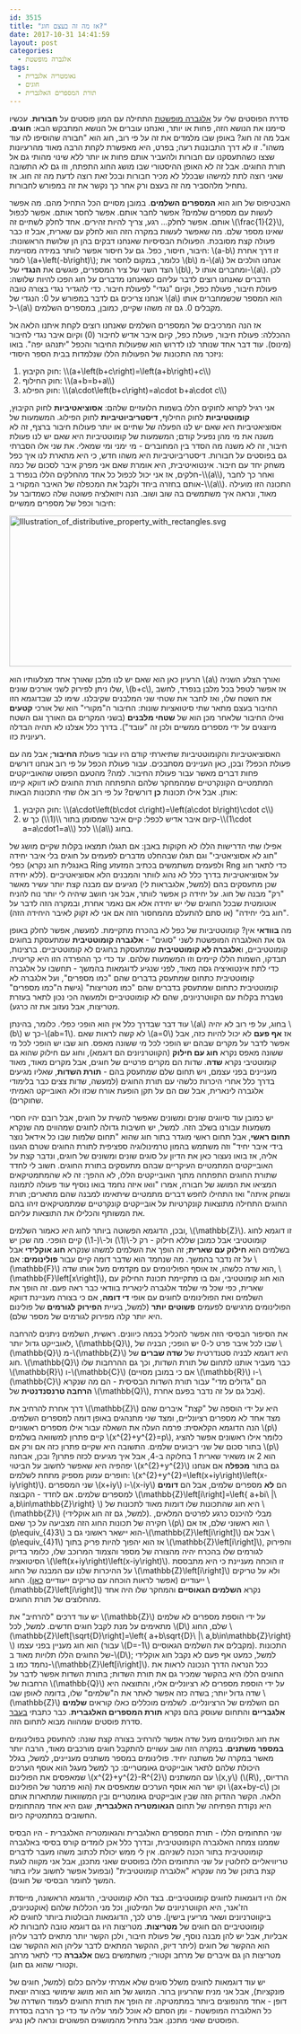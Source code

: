 ```yaml
---
id: 3515
title: "אז מה זה בעצם חוג?"
date: 2017-10-31 14:41:59
layout: post
categories: 
  - אלגברה מופשטת
tags: 
  - גאומטריה אלגברית
  - חוגים
  - תורת המספרים האלגברית
---
```

סדרת הפוסטים שלי על <a href="http://www.gadial.net/2017/01/31/abstract_algebra_intro/">אלגברה מופשטת</a> התחילה עם המון פוסטים על <strong>חבורות</strong>. עכשיו סיימנו את הנושא הזה, פחות או יותר, ואנחנו עוברים אל הנושא המתבקש הבא: <strong>חוגים</strong>. אבל מה זה חוג? באופן שבו מלמדים את זה על פי רוב, חוג הוא "חבורה שהוסיפו לה עוד משהו". זו לא דרך התבוננות רעה; בפרט, היא מאפשרת לקחת הרבה מאוד מהרעיונות שצצו כשהתעסקנו עם חבורות ולהעביר אותם פחות או יותר ללא שינוי מהותי גם אל תורת החוגים. אבל זה לא האופן ההיסטורי שבו מושג החוג התפתח, וזו גם לא התשובה שאני רוצה לתת למישהו שבכלל לא מכיר חבורות ובכל זאת רוצה לדעת מה זה חוג. אז נתחיל מלהסביר מה זה בעצם ורק אחר כך נקשר את זה במפורש לחבורות.

האבטיפוס של חוג הוא <strong>המספרים השלמים</strong>. במובן מסויים הכל התחיל מהם. מה אפשר לעשות עם מספרים שלמים? אפשר לחבר אותם. אפשר לחסר אותם. אפשר לכפול אותם. אפשר לחלק... רגע, צריך להיות זהירים. אחד לחלק לשתיים זה \\(\frac{1}{2}\\), שאינו מספר שלם. מה שאפשר לעשות במקרה הזה הוא לחלק עם שארית, אבל זו כבר פעולה קצת מסובכת. הפעולות הבסיסיות שאנחנו דבקים בהן הן שלושת הראשונות: חיבור, חיסור, כפל. גם על חיסור אפשר לוותר במידה מסויימת: \\(a-b\\) זו דרך אחרת לומר \\(a+\left(-b\right)\\); כלומר, במקום לחסר את \\(b\\) מ-\\(a\\) אנחנו הולכים אל הצד השני של ציר המספרים, פוגשים את <strong>הנגדי</strong> של \\(b\\), ומחברים אותו ל-\\(a\\). לכן הדברים שאנחנו רוצים לדבר עליהם כשאנחנו מדברים על חוג הפכו להיות שלושה: פעולת חיבור, פעולת כפל, וקיום "נגדי" לפעולת חיבור. כדי להגדיר נגדי בצורה טובה אנחנו צריכים גם לדבר במפורש על 0: הנגדי של \\(a\\) הוא המספר שכשמחברים אותו ל-\\(a\\) מקבלים 0. גם זה משהו שקיים, כמובן, במספרים השלמים.

אז הנה המרכיבים של המספרים השלמים שאנחנו רוצים לקחת איתנו הלאה אל ההכללה: פעולת חיבור, פעולת כפל, קיום איבר אדיש לחיבור (0) וקיום איבר נגדי לחיבור (מינוס). עוד דבר אחד שנותר לנו לדרוש הוא שפעולות החיבור והכפל "יתנהגו יפה". בואו ניזכר מה התכונות של הפעולות הללו שנלמדות בבית הספר היסודי:
<ol>
	<li>חוק הקיבוץ: \\(a+\left(b+c\right)=\left(a+b\right)+c\\)</li>
	<li>חוק החילוף: \\(a+b=b+a\\)</li>
	<li>חוק הפילוג: \\(a\cdot\left(b+c\right)=a\cdot b+a\cdot c\\)</li>
</ol>
אני רגיל לקרוא לחוקים הללו בשמות הלועזיים שלהם: <strong>אסוציאטיביות</strong> לחוק הקיבוץ, <strong>קומוטטיביות</strong> לחוק החילוף, <strong>דיסטריביוטיביות</strong> לחוק הפילוג. המשמעות של אסוציאטיביות היא שאם יש לנו הפעלה של שתיים או יותר פעולות חיבור ברצף, זה לא משנה את מי מהן נפעיל קודם; המשמעות של קומוטטיביות היא שאם יש לנו פעולת חיבור, זה לא משנה מה הסדר בין המחוברים - מי ימני ומי שמאלי. את שני אלו הסברתי גם בפוסטים על חבורות. דיסטריביוטיביות היא משהו חדש, כי היא מתארת לנו איך כפל משחק יחד עם חיבור. אינטואיטיבית, היא אומרת שאם אני מפרק איבר לסכום של כמה חלקים, אז אני יכול לכפול כל אחד מהחלקים הללו בנפרד ב-\\(a\\), ואחר כך לחבר אותם בחזרה ביחד ולקבל את המכפלה של האיבר המקורי ב-\\(a\\). התכונה הזו מועילה מאוד, ונראה איך משתמשים בה שוב ושוב. הנה ויזואלציה פשוטה שלה כשמדובר על חיבור וכפל של מספרים ממשיים:

<a href="http://www.gadial.net/wp-content/uploads/2017/10/Illustration_of_distributive_property_with_rectangles.svg_.png" rel="attachment wp-att-3517"><img class="aligncenter size-full wp-image-3517" src="http://www.gadial.net/wp-content/uploads/2017/10/Illustration_of_distributive_property_with_rectangles.svg_.png" alt="Illustration_of_distributive_property_with_rectangles.svg" width="978" height="269" /></a>

הרעיון כאן הוא שאם יש לנו מלבן שאורך אחד מצלעותיו הוא \\(a\\) ואורך הצלע השניה שלו ניתן לפירוק לשני אורכים שונים, \\(b+c\\), אז אפשר לטפל בכל מלבן בנפרד, לחשב את השטח שלו, ואז לחבר את שטחי שני המלבנים שקיבלנו. שימו לב שבדוגמא הזו החיבור בעצם מתאר שתי סיטואציות שונות: החיבור ה"מקורי" הוא של אורכי <strong>קטעים</strong> ואילו החיבור שלאחר מכן הוא של <strong>שטחי מלבנים</strong> (בשני המקרים גם האורך וגם השטח מיוצגים על ידי מספרים ממשיים ולכן זה "עובד"). בדרך כלל אצלנו לא תהיה הבדלה רעיונית כזו.

האסוציאטיביות והקומוטטיביות שתיארתי קודם היו עבור פעולת <strong>החיבור</strong>; אבל מה עם פעולת הכפל? ובכן, כאן העניינים מסתבכים. עבור פעולת הכפל על פי רוב אנחנו דורשים פחות דברים מאשר עבור פעולת החיבור. למה? מהטעם הפשוט שהאובייקטים המתמטיים הקונקרטיים שמהמחקר שלהם התפתחה תורת החוגים לאו דווקא קיימו אותן. אבל אילו תכונות <strong>כן</strong> דורשים? על פי רוב אלו שתי התכונות הבאות:
<ol>
	<li>חוק הקיבוץ: \\(a\cdot\left(b\cdot c\right)=\left(a\cdot b\right)\cdot c\\)</li>
	<li>קיום איבר אדיש לכפל: קיים איבר שמסומן בתור \\(1\\) כך ש-\\(1\cdot a=a\cdot1=a\\) לכל \\(a\\) בחוג.</li>
</ol>
אפילו שתי הדרישות הללו לא חקוקות באבן: אם תגגלו תמצאו בקלות שקיים מושג של "חוג לא אסוציאטיבי" וגם תגלו שבהחלט מדברים לפעמים על חוגים בלי איבר יחידה כפלי (באנגלית חוג נקרא Ring ולפעמים משתמשים בכתיב המזעזע Rng כדי לתאר חוג ללא יחידה). על אסוציאטיביות בדרך כלל לא נהוג לוותר והמבנים הלא אסוציאטיביים שכן מתעסקים בהם (למשל, אלגבראות לי) מגיעים עם מבנה קצת יותר עשיר מאשר "רק" מבנה של חוג. על יחידה כן אפשר לוותר, אבל אני חושב שיהיה לי יותר נוח להניח אוטומטית שבכל החוגים שלי יש יחידה אלא אם נאמר אחרת, ובמקרה הזה לדבר על "חוג בלי יחידה" (או סתם להתעלם מהמחסור הזה אם אני לא זקוק לאיבר היחידה הזה).

מה <strong>בוודאי</strong> אין? קומוטטיביות של כפל לא בהכרח מתקיימת. למעשה, אפשר לחלק באופן גס את האלגברה המופשטת לשני "סוגים" - <strong>אלגברה קומוטטיבית</strong> שמתעסקת בחוגים קומוטטיביים, ו<strong>אלגברה לא קומוטטיבית</strong> שמתעסקת בחוגים לא קומוטטיביים. ברצינות, תבדקו, השמות הללו קיימים וזו המשמעות שלהם. עד כדי כך ההפרדה הזו היא קריטית. כדי לתת אינטואיציה גסה מאוד, לפני שנגיע לדוגמאות בהמשך - תחשבו על אלגברה קומוטטיבית כתחום שמתעסק בדברים שהם "כמו מספרים", ועל אלגברה לא קומוטטיבית כתחום שמתעסק בדברים שהם "כמו מטריצות" (גישת ה"כמו מספרים" נשברת בקלות עם הקווטרניונים, שהם לא קומוטטיביים ולמעשה הכי נכון לתאר בעזרת מטריצות, אבל נעזוב את זה כרגע).

עוד דבר שבדרך כלל אין הוא הופכי כפלי. כלומר, בהינתן \\(a\\) בחוג, על פי רוב לא יהיה \\(b\\) כך ש-\\(ab=1\\). לא קשה לראות שאם \\(a=0\\) אז <strong>אף פעם</strong> לא יכול להיות כזה, אבל אפשר לדבר על מקרים שבהם יש הופכי לכל מי ששונה מאפס. חוג שבו יש הופכי לכל מי ששונה מאפס נקרא <strong>חוג עם חילוק</strong> (הקווטרניונים הם דוגמא), וחוג עם חילוק שהוא גם קומוטטיבי נקרא <strong>שדה</strong>. שדות הם מקרים פרטיים של חוגים, אבל מקרים מאוד, מאוד מעניינים בפני עצמם, ויש תחום שלם שמתעסק בהם - <strong>תורת השדות</strong>, שאליו מגיעים בדרך כלל אחרי היכרות כלשהי עם תורת החוגים (למעשה, שדות צצים כבר בלימודי אלגברה לינארית, אבל שם הם על תקן הופעת אורח שכזו ולא האובייקט האמיתי שחוקרים).

יש כמובן עוד סיווגים שונים ומשונים שאפשר להשית על חוגים, אבל רובם יהיו חסרי משמעות עבורנו בשלב הזה. למשל, יש חשיבות גדולה לחוגים שמהווים מה שנקרא <strong>תחום ראשי</strong>, אבל תחום ראשי מוגדר בתור חוג שהוא "תחום שלמות שבו כל אידאל נוצר בידי איבר יחיד" וזה משתמש בהמון טרמינולוגיה ספציפית לתורת החוגים שטרם הגענו אליה, אז בואו נעצור כאן את הדיון על סוגים שונים ומשונים של חוגים, ונדבר קצת על האובייקטים המתמטיים העיקריים שבהם מתעסקים בתורת החוגים. חשוב לי לחדד שתורת החוגים התפתחה מתוך האובייקטים הללו, לא ההפך: זה לא שהמתמטיקאים המציאו את המושג של חבורה, אמרו "וואו איזה נחמד בואו נוסיף עוד פעולה לתמונה ונשחק איתה" ואז התחילו לחפש דברים מתמטיים שיתאימו למבנה שהם מתארים; תורת החוגים התחילה מתוצאות קונקרטיות על אובייקטים קונקרטיים שמתמטיקאים זיהו בהם את המשותף והכלילו את התוצאות עליהם.

ובכן, הדוגמא הפשוטה ביותר לחוג היא כאמור השלמים, \\(\mathbb{Z}\\). זו דוגמא לחוג קומוטטיבי אבל כמובן שללא חילוק - רק ל-\\(1\\) ול-\\(-1\\) קיים הופכי. מה שכן יש בשלמים הוא <strong>חילוק עם שארית</strong>; זה הופך את השלמים למשהו שנקרא <strong>חוג אוקלידי</strong> אבל על זה נדבר בהמשך. מה שנחמד הוא שדבר דומה קיים עבור <strong>פולינומים</strong>: אם \\(\mathbb{F}\\) הוא שדה כלשהו, אז אוסף הפולינומים עם מקדמים מעל אותו שדה, \\(\mathbb{F}\left[x\right]\\), הוא חוג קומוטטיבי, וגם בו מתקיימת תכונת החילוק עם שארית, כפי שכל מי שלמד אלגברה לינארית בוודאי כבר ראה פעם. זה הופך את השלמים ואת הפולינומים לחוגים עם אופי <strong>די דומה</strong>, אם כי בצורה מעניינת דווקא הפולינומים מרגישים לפעמים <strong>פשוטים יותר</strong> (למשל, בעיית <strong>הפירוק לגורמים</strong> של פולינום היא יותר קלה מפירוק לגורמים של מספר שלם).

את הסיפור הבסיסי הזה אפשר להכליל בכמה כיוונים. ראשית, השלמים ניתנים להרחבה לאובייקט גדול יותר, \\(\mathbb{Q}\\), שבו לכל איבר פרט ל-0 יש הופכי; הבניה של \\(\mathbb{Q}\\) מ-\\(\mathbb{Z}\\) היא דוגמא לבניה סטנדרטית של <strong>שדה שברים</strong> של חוג. \\(\mathbb{Q}\\) כבר מעביר אותנו לתחום של תורת השדות, וכך גם ההרחבות שלו \\(\mathbb{R}\\) ו-\\(\mathbb{C}\\) (אם כי במובן מסויים \\(\mathbb{R}\\) ו-\\(\mathbb{C}\\) הם "גדולים מדי" עבור תורת השדות הבסיסית - הם מה שנקרא <strong>הרחבה טרנסנדנטית</strong> של \\(\mathbb{Q}\\), אבל גם על זה נדבר בפעם אחרת).

דרך אחרת להרחיב את \\(\mathbb{Z}\\) היא על ידי הוספה של "קצת" איברים שהם מצד אחד לא מספרים רציונליים, ומצד שני מתנהגים באופן דומה למספרים השלמים. הנה הדוגמא הקלאסית: פרמה העלה את השאלה עבור אילו מספרים ראשוניים \\(p\\) קיים פתרון למשוואה בשלמים \\(x^{2}+y^{2}=p\\), כלומר אילו ראשונים אפשר להציג בתור סכום של שני ריבועים שלמים. התשובה היא שקיים פתרון כזה אם ורק אם \\(p\\) הוא 2 או משאיר שארית 1 בחלוקה ב-4, אבל איך מגיעים לכזה פתרון? ובכן, אבחנה יפהפיה היא שאפשר לחשוב על הביטוי \\(x^{2}+y^{2}\\) גם בתור <strong>מכפלה</strong> אם אנחנו חופרים עמוק מספיק מתחת לשלמים: \\(x^{2}+y^{2}=\left(x+iy\right)\left(x-iy\right)\\). שני המספרים \\(x+iy\\) ו-\\(x-iy\\) הם <strong>לא</strong> מספרים שלמים, אבל הם <strong>דומים</strong> למספרים שלמים. אם לחדד - הקבוצה \\(\mathbb{Z}\left[i\right]=\left\{ a+bi\ |\ a,b\in\mathbb{Z}\right\} \\) היא חוג שהתכונות שלו דומות מאוד לתכונות של \\(\mathbb{Z}\\) (למשל, גם זה חוג אוקלידי). מבלי להיכנס כרגע לפרטים המלאים, חקירה של תכונות החוג הזה מצביעה על כך שאם \\(p\\) הוא ראשוני שלם, אז אם \\(p\equiv_{4}3\\) הוא יישאר ראשוני גם ב-\\(\mathbb{Z}\left[i\right]\\) אבל אם \\(p\equiv_{4}1\\) אז הוא יהפוך להיות פריק בתוך \\(\mathbb{Z}\left[i\right]\\), והפירוק לגורמים שלו בהכרח יהיה מהצורה של מספר והצמוד המרוכב שלו, כלומר בדיוק הסיטואציה \\(\left(x+iy\right)\left(x-iy\right)\\). זו הוכחה מעניינת כי היא מתבססת על ההיכרות שלנו עם המבנה של החוג \\(\mathbb{Z}\left[i\right]\\) ולא על טריקים ייעודיים (אפשר לראות הוכחה עם טריקים ייעודיים <a href="http://www.gadial.net/2009/06/26/sums_of_squares_and_quadratic_reciprocity/">כאן</a>). החוג \\(\mathbb{Z}\left[i\right]\\) נקרא <strong>השלמים הגאוסיים</strong> והמחקר שלו היה אחד מהחלוצים של תורת החוגים.

יש עוד דרכים "להרחיב" את \\(\mathbb{Z}\\) על ידי הוספת מספרים לא שלמים מתאימים על מנת לקבל חוגים חדשים. למשל, לכל \\(D\\) שלם, החוג \\(\mathbb{Z}\left[\sqrt{D}\right]=\left\{ a+b\sqrt{D}\ |\ a,b\in\mathbb{Z}\right\} \\) הוא חוג מעניין בפני עצמו (עבור \\(D=-1\\) מקבלים את השלמים הגאוסיים). התכונות של החוגים הללו תלויות מאוד ב-\\(D\\); למשל, כמעט אף פעם לא נקבל חוג אוקלידי נחמד כמו ב-\\(\mathbb{Z}\left[i\right]\\). ככל הנראה הדרך הנכונה לראות את החוגים הללו היא בהקשר שמכיר גם את תורת השדות; בתורת השדות אפשר לדבר על הרחבות של \\(\mathbb{Q}\\) על ידי הוספת מספרים לא רציונליים אליו, והתוצאה היא שדה גדול יותר; בשדה כזה אפשר לאתר את ה"שלמים" שלו, בדומה לאופן שבו \\(\mathbb{Z}\\) הם השלמים של הרציונליים. לשלמים מוכללים כאלו קוראים <strong>שלמים אלגבריים</strong> והתחום שעוסק בהם נקרא <strong>תורת המספרים האלגברית</strong>. כבר כתבתי <a href="http://www.gadial.net/2011/08/19/algebraic_number_theory_intro_1/">בעבר</a> סדרת פוסטים שמהווה מבוא לתחום הזה.

את חוג הפולינומים מעל שדה אפשר להרחיב בצורה קצת שונה: להתעסק בפולינומים <strong>במספר משתנים</strong>. במקרה הזה שוב עשויים להתקבל חוגים מורכבים מאוד, הרבה יותר מאשר במקרה של משתנה יחיד. פולינומים במספר משתנים מעניינים, למשל, בגלל היכולת שלהם לתאר אובייקטים גאומטריים: כך למשל מעגל הוא אוסף הערכים שמאפסים את הפולינום \\(x^{2}+y^{2}-R^{2}\\) עם המשתנים \\(x,y\\) (\\(R\\), הרדיוס, הוא פרמטר של הפולינום) וקו ישר הוא אוסף הערכים שמאפסים את \\(ax+by-c\\) וכן הלאה. הקשר ההדוק הזה שבין אובייקטים גאומטריים ובין המשוואות שמתארות אותם היא נקודת הפתיחה של תחום <strong>הגאומטריה האלגברית</strong>, שגם היא אחד מהתחומים החשובים במתמטיקה כיום.

שני התחומים הללו - תורת המספרים האלגברית והגאומטריה האלגברית - היו הבסיס שממנו צמחה האלגברה הקומוטטיבית, ובדרך כלל אכן לומדים קורס בסיסי באלגברה קומוטטיבית בתור הכנה לשניהם. אין לי ממש יכולת לכתוב משהו מעבר לדברים טריוויאליים לחלוטין על שני התחומים הללו בפוסטים שאני מתכנן, אבל אני מקווה לגעת קצת בתוכן של מה שנקרא "אלגברה קומוטטיבית" (ובפועל אפשר לחשוב עליו בתור המשך לחומר הבסיסי של חוגים).

אלו היו דוגמאות לחוגים קומוטטיביים. בצד הלא קומוטטיבי, הדוגמא הראשונה, מייסדת הז'אנר, היא הקווטרניונים של המילטון, וכל מני הכללות שלהם (אוקטניונים, ביקווטרניונים ושאר מריעין בישין). פרט לכך, הדוגמאות הבולטות ביותר לחוגים לא קומוטטיביים הם חוגים של <strong>מטריצות</strong>. מטריצות היו גם דוגמא טובה לחבורות לא אבליות, אבל יש להן מבנה נוסף, של פעולת חיבור, ולכן הקשר יותר מתאים לדבר עליהן הוא ההקשר של חוגים (ליתר דיוק, ההקשר המתאים לדבר עליהן הוא ההקשר שבו מטריצות הן גם איברים של מרחב וקטורי; משתמשים בשם <strong>אלגברה</strong> כדי לתאר מרחב וקטורי שהוא גם חוג).

יש עוד דוגמאות לחוגים משלל סוגים שלא אמרתי עליהם כלום (למשל, חוגים של פונקציות), אבל אני מניח שהרעיון ברור. המושג של חוג הוא מושג שימושי בצורה יוצאת דופן - אחד מהנפוצים ביותר במתמטיקה. זה הופך את תורת החוגים לעמוד השדרה של כל האלגברה המופשטת - ומן הסתם לא אוכל לומר עליה עד כדי כך הרבה בסדרת הפוסטים שאני מתכנן. אבל נתחיל מהמושגים הפשוטים ונראה לאן נגיע.
